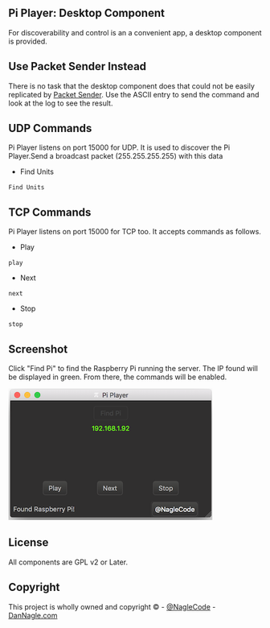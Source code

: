 ## Pi Player: Desktop Component

For discoverability and control is an a convenient app, a desktop component is provided.

## Use Packet Sender Instead

There is no task that the desktop component does that could not be easily replicated by [Packet Sender](http://packetsender.com). Use the ASCII entry to send the command and look at the log to see the result.

## UDP Commands

Pi Player listens on port 15000 for UDP. It is used to discover the Pi Player.Send a broadcast packet (255.255.255.255) with this data

* Find Units
```
Find Units
```



## TCP Commands

Pi Player listens on port 15000 for TCP too. It accepts commands as follows.

* Play
```
play
```
* Next
```
next
```
* Stop
```
stop
```


## Screenshot

Click "Find Pi" to find the Raspberry Pi running the server. The IP found will be displayed in green. From there, the commands will be enabled. 

![Pi Player](../images/pi_player_desktop.png)



## License
All components are GPL v2 or Later.


## Copyright

This project is wholly owned and copyright &copy;  -  [@NagleCode](http://twitter.com/NagleCode) - [DanNagle.com](http://DanNagle.com)  
